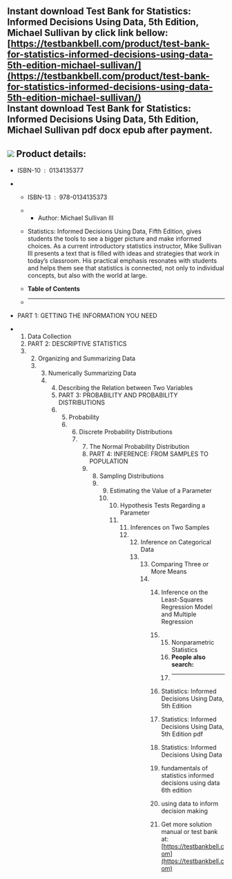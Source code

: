 Instant download **Test Bank for Statistics: Informed Decisions Using Data, 5th Edition, Michael Sullivan** by click link bellow:  
[https://testbankbell.com/product/test-bank-for-statistics-informed-decisions-using-data-5th-edition-michael-sullivan/](https://testbankbell.com/product/test-bank-for-statistics-informed-decisions-using-data-5th-edition-michael-sullivan/)  
**Instant download Test Bank for Statistics: Informed Decisions Using Data, 5th Edition, Michael Sullivan pdf docx epub after payment.**
----------------------------------------------------------------------------------------------------------------------------------------


![](https://testbankbell.com/wp-content/uploads/2023/05/9780134133539_TestBank.jpg)
**Product details:**
--------------------


* ISBN-10 ‏ : ‎ 0134135377
* * ISBN-13 ‏ : ‎ 978-0134135373
  * * Author: Michael Sullivan III
   
  * Statistics: Informed Decisions Using Data, Fifth Edition, gives students the tools to see a bigger picture and make informed choices. As a current introductory statistics instructor, Mike Sullivan III presents a text that is filled with ideas and strategies that work in today’s classroom. His practical emphasis resonates with students and helps them see that statistics is connected, not only to individual concepts, but also with the world at large.
  * **Table of Contents**
  * ---------------------
 
* PART 1: GETTING THE INFORMATION YOU NEED
* 1. Data Collection
  2. PART 2: DESCRIPTIVE STATISTICS
  3. 2. Organizing and Summarizing Data
     3. 3. Numerically Summarizing Data
        4. 4. Describing the Relation between Two Variables
           5. PART 3: PROBABILITY AND PROBABILITY DISTRIBUTIONS
           6. 5. Probability
              6. 6. Discrete Probability Distributions
                 7. 7. The Normal Probability Distribution
                    8. PART 4: INFERENCE: FROM SAMPLES TO POPULATION
                    9. 8. Sampling Distributions
                       9. 9. Estimating the Value of a Parameter
                          10. 10. Hypothesis Tests Regarding a Parameter
                              11. 11. Inferences on Two Samples
                                  12. 12. Inference on Categorical Data
                                      13. 13. Comparing Three or More Means
                                          14. 14. Inference on the Least-Squares Regression Model and Multiple Regression
                                              15. 15. Nonparametric Statistics
                                                  16. **People also search:**
                                                  17. -----------------------
                                                 
                                              16. Statistics: Informed Decisions Using Data, 5th Edition
                                             
                                              17. Statistics: Informed Decisions Using Data, 5th Edition pdf
                                             
                                              18. Statistics: Informed Decisions Using Data
                                             
                                              19. fundamentals of statistics informed decisions using data 6th edition
                                             
                                              20. using data to inform decision making
                                              21.  Get more solution manual or test bank at: [https://testbankbell.com](https://testbankbell.com)
